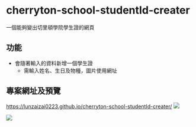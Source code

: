 # cherryton-school-studentId-creater
一個能夠變出切里頓學院學生證的網頁
## 功能
- 會隨著輸入的資料新增一個學生證
    - 需輸入姓名、生日及物種，圖片使用網址
## 專案網址及預覽
https://lunzaizai0223.github.io/cherryton-school-studentId-creater/
![](https://i.imgur.com/sfjd4hv.png)

![](https://i.imgur.com/jARUTVz.png)
